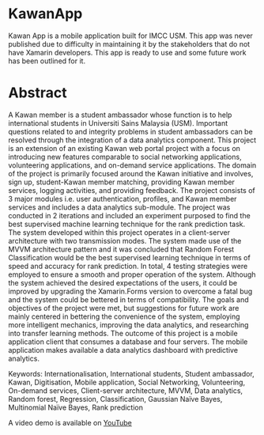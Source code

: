 # KawanApp

Kawan App is a mobile application built for IMCC USM. This app was never published due to difficulty in maintaining it by the stakeholders that do not have Xamarin developers.
This app is ready to use and some future work has been outlined for it.

# Abstract
A Kawan member is a student ambassador whose function is to help international 
students in Universiti Sains Malaysia (USM). Important questions related to and 
integrity problems in student ambassadors can be resolved through the integration of a 
data analytics component. This project is an extension of an existing Kawan web portal 
project with a focus on introducing new features comparable to social networking 
applications, volunteering applications, and on-demand service applications. The 
domain of the project is primarily focused around the Kawan initiative and involves, 
sign up, student-Kawan member matching, providing Kawan member services, logging 
activities, and providing feedback. The project consists of 3 major modules i.e. user 
authentication, profiles, and Kawan member services and includes a data analytics sub-module. 
The project was conducted in 2 iterations and included an experiment purposed 
to find the best supervised machine learning technique for the rank prediction task. The 
system developed within this project operates in a client-server architecture with two 
transmission modes. The system made use of the MVVM architecture pattern and it 
was concluded that Random Forest Classification would be the best supervised learning 
technique in terms of speed and accuracy for rank prediction. In total, 4 testing 
strategies were employed to ensure a smooth and proper operation of the system. 
Although the system achieved the desired expectations of the users, it could be 
improved by upgrading the Xamarin.Forms version to overcome a fatal bug and the 
system could be bettered in terms of compatibility. The goals and objectives of the 
project were met, but suggestions for future work are mainly centered in bettering the 
convenience of the system, employing more intelligent mechanics, improving the data 
analytics, and researching into transfer learning methods. The outcome of this project 
is a mobile application client that consumes a database and four servers. The mobile 
application makes available a data analytics dashboard with predictive analytics. 

Keywords: Internationalisation, International students, Student ambassador, Kawan, 
Digitisation, Mobile application, Social Networking, Volunteering, On-demand 
services, Client-server architecture, MVVM, Data analytics, Random forest, 
Regression, Classification, Gaussian Naïve Bayes, Multinomial Naïve Bayes, Rank 
prediction

A video demo is available on <a href="https://youtu.be/39pa-ljV_nU"> YouTube </a>
